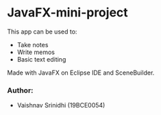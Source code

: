 # JavaFX-mini-project
This app can be used to:
- Take notes 
- Write memos
- Basic text editing

Made with JavaFX on Eclipse IDE and SceneBuilder.

### Author:
- Vaishnav Srinidhi (19BCE0054)
